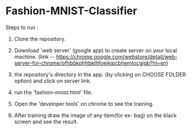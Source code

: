 # Fashion-MNIST-Classifier

Steps to run :

1. Clone the repository.

2. Download 'web server' (google app) to create server on your local machine. (link -- https://chrome.google.com/webstore/detail/web-server-for-chrome/ofhbbkphhbklhfoeikjpcbhemlocgigb?hl=en)

3.  the repository's directory in the app. (by clicking on CHOOSE FOLDER option) and click on server link.

4. run the 'fashion-mnist.html' file.

5. Open the 'developer tools' on chrome to see the training.

6. After training draw the image of any item(for ex- bag) on the black screen and see the result.
